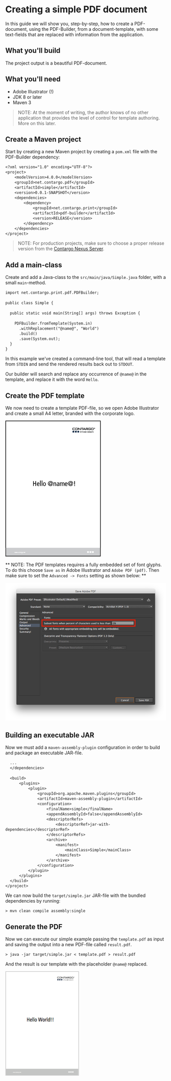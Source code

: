 Creating a simple PDF document
==============================

In this guide we will show you, step-by-step, how to create a PDF-document,
using the PDF-Builder, from a document-template, with some text-fields that are
replaced with information from the application.

## What you'll build

The project output is a beautiful PDF-document.

## What you'll need

* Adobe Illustrator (!)
* JDK 8 or later
* Maven 3

> NOTE: At the moment of writing, the author knows of no other application that
        provides the level of control for template authoring. More on this
        later.

## Create a Maven project

Start by creating a new Maven project by creating a `pom.xml` file with the
PDF-Builder dependency:

    <?xml version="1.0" encoding="UTF-8"?>
    <project>
        <modelVersion>4.0.0</modelVersion>
        <groupId>net.contargo.pdf</groupId>
        <artifactId>simple</artifactId>
        <version>0.0.1-SNAPSHOT</version>
        <dependencies>
            <dependency>
                <groupId>net.contargo.print</groupId>
                <artifactId>pdf-builder</artifactId>
                <version>RELEASE</version>
            </dependency>
        </dependencies>
    </project>

> NOTE: For production projects, make sure to choose a proper release version
        from the [Contargo Nexus Server](https://nexus-contargo.synyx.de).

## Add a main-class

Create and add a Java-class to the `src/main/java/Simple.java` folder,
with a small `main`-method.

    import net.contargo.print.pdf.PDFBuilder;

    public class Simple {

      public static void main(String[] args) throws Exception {

        PDFBuilder.fromTemplate(System.in)
          .withReplacement("@name@", "World")
          .build()
          .save(System.out);
      }
    }

In this example we've created a command-line tool, that will read a template
from `STDIN` and send the rendered results back out to `STDOUT`.

Our builder will search and replace any occurrence of `@name@` in the template,
and replace it with the word `Hello`.

## Create the PDF template

We now need to create a template PDF-file, so we open Adobe Illustrator and
create a small A4 letter, branded with the corporate logo.

<img src="img/template.png" />

** NOTE: The PDF templates requires a fully embedded set of font glyphs. To do
         this choose `Save as` in Adobe Illustrator and `Adobe PDF (pdf)`. Then
         make sure to set the `Advanced -> Fonts` setting as shown below: **

<img src="img/authoring.png" />

## Building an executable JAR

Now we must add a `maven-assembly-plugin` configuration in order to build and
package an executable JAR-file.

      ...
      </dependencies>

      <build>
          <plugins>
              <plugin>
                  <groupId>org.apache.maven.plugins</groupId>
                  <artifactId>maven-assembly-plugin</artifactId>
                  <configuration>
                      <finalName>simple</finalName>
                      <appendAssemblyId>false</appendAssemblyId>
                      <descriptorRefs>
                          <descriptorRef>jar-with-dependencies</descriptorRef>
                      </descriptorRefs>
                      <archive>
                          <manifest>
                              <mainClass>Simple</mainClass>
                          </manifest>
                      </archive>
                  </configuration>
              </plugin>
          </plugins>
      </build>
    </project>

We can now build the `target/simple.jar` JAR-file with the bundled dependencies
by running:

    > mvn clean compile assembly:single

## Generate the PDF

Now we can execute our simple example passing the `template.pdf` as input and
saving the output into a new PDF-file called `result.pdf`.

    > java -jar target/simple.jar < template.pdf > result.pdf

And the result is our template with the placeholder `@name@` replaced.

<img src="img/result.png" />
